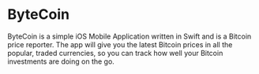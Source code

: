 # ByteCoin

ByteCoin is a simple iOS Mobile Application written in Swift and is a Bitcoin price reporter. 
The app will give you the latest Bitcoin prices in all the popular, traded currencies, so you can track how well your Bitcoin investments are doing on the go.
